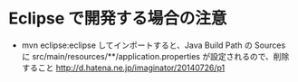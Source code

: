 # Eclipse で開発する場合の注意

* mvn eclipse:eclipse してインポートすると、Java Build Path の Sources に src/main/resources/\*\*/application.properties が設定されるので、削除すること
  http://d.hatena.ne.jp/imaginator/20140726/p1
